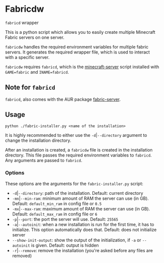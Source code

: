 # Fabricdw

`fabricd` wrapper

This is a python script which allows you to easily create multiple Minecraft Fabric servers on one server.

`fabricdw` handles the required environment variables for multiple fabric servers. It generates the required wrapper file, which is used to interact with a specific server.

`fabricdw` requires `fabricd`, which is the [minecraft-server](https://github.com/Edenhofer/minecraft-server/) script installed with `GAME=fabric` and `INAME=fabricd`.

## Note for `fabricd`
`fabricd`, also comes with the AUR package [fabric-server](https://aur.archlinux.org/packages/fabric-server).

## Usage

```shell
python ./fabric-installer.py <name of the installation>
```
It is highly recommended to either use the `-d`|`--directory` argument to change the installation directory.

After an installation is created, a `fabricdw` file is created in the installation directory.
This file passes the required environment variables to `fabricd`. Any arguments are passed to `fabricd`.

### Options

These options are the arguments for the `fabric-installer.py` script:

- `-d`|`--directory`: path of the installation. Default: current directory
- `-mn`|`--min-ram`: minimum amount of RAM the server can use (in GB). Default: `default_min_ram` in config file or `0.5`
- `-mx`|`--max-ram`: maximum amount of RAM the server can use (in GB). Default: `default_max_ram` in config file or `6`
- `-p`|`--port`: the port the server will use. Default: `25565`
- `-a`|`--autoinit`: when a new installation is run for the first time, it has to initialize. This option automatically does that. Default: does not initialize server
- `--show-init-output`: show the output of the initialization, if `-a` or `--autoinit` is given. Default: output is hidden
- `-r`|`--remove`: remove the installation (you're asked before any files are removed)
